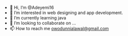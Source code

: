 - 👋 Hi, I’m @Adeyemi16
- 👀 I’m interested in web designing and app development.
- 🌱 I’m currently learning java
- 💞️ I’m looking to collaborate on ...
- 📫 How to reach me owodunnialawal@gmail.com

<!---
Adeyemi16/Adeyemi16 is a ✨ special ✨ repository because its `README.md` (this file) appears on your GitHub profile.
You can click the Preview link to take a look at your changes.
--->
